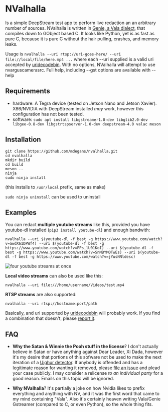 # NValhalla

Is a simple DeepStream test app to perform live redaction an an arbitrary number of sources. NValhalla is written in [Genie, a Vala dialect](https://wiki.gnome.org/Projects/Genie), that compiles down to GObject based C. It looks like Python, yet is as fast as pure C, because it is pure C without the hair pulling, crashes, and memory leaks.

Usage is `nvalhalla --uri rtsp://uri-goes-here/ --uri file://local/file/here.mp4 ...` where each --uri supplied is a valid uri accepted by [uridecodebin](https://gstreamer.freedesktop.org/documentation/playback/uridecodebin.html?gi-language=c). With no options, NValhalla will attempt to use nvarguscamerasrc. Full help, including --gst options are available with --help

## Requirements

- hardware: A Tegra device (tested on Jetson Nano and Jetson Xavier). X86/NVIDIA with DeepStream installed *may* work, however this configuration has not been tested.
- software: `sudo apt install libgstreamer1.0-dev libglib2.0-dev libgee-0.8-dev libgstrtspserver-1.0-dev deepstream-4.0 valac meson`

## Installation

```shell
git clone https://github.com/mdegans/nvalhalla.git
cd nvalhalla
mkdir build
cd build
meson ..
ninja
sudo ninja install
```

(this installs to `/usr/local` prefix, same as make)

`sudo ninja uninstall` can be used to uninstall

## Examples

You can redact **multiple youtube streams** like this, provided you have youtube-dl installed (`pip3 install youtube-dl`) and enough bandwith:
```
nvalhalla --uri $(youtube-dl -f best -g https://www.youtube.com/watch?v=awdX61DPWf4) --uri $(youtube-dl -f best -g https://www.youtube.com/watch?v=FPs_lU01KoI) --uri $(youtube-dl -f best -g https://www.youtube.com/watch?v=SnMBYMOTwEs) --uri $(youtube-dl -f best -g https://www.youtube.com/watch?v=jYusNNldesc)
```
![four youtube streams at once](https://i.imgur.com/23EQWQO.jpg)

**Local video streams** can also be used like this:
```
nvalhalla --uri file:///home/username/Videos/test.mp4
```

**RTSP streams** are also supported:
```
nvalhalla --uri rtsp://hostname:port/path
```

Basically, and uri supported by [uridecodebin](https://gstreamer.freedesktop.org/documentation/playback/uridecodebin.html?gi-language=c) will probably work. If you find a combination that doesn't, please [report it](https://github.com/mdegans/nvalhalla/issues).

## FAQ

- **Why the Satan & Winnie the Pooh stuff in the license**? I don't actually believe in Satan or have anything against Dear Leader, Xi Dada, however it's my desire that portions of this sofware not be used to make the next iteration of a [Uighur detector](https://www.nytimes.com/2019/05/22/world/asia/china-surveillance-xinjiang.html). If anybody is offended and has a legitimate reason for wanting it removed, please [file an issue](https://github.com/mdegans/nvalhalla/issues) and plead your case publicly. I may consider a relicense *to an individual party* for a good reason. Emails on this topic will be ignored.

- **Why NValhalla**? It's partially a joke on how Nvidia likes to prefix everything and anything with NV, and it was the first word that came to my mind containing "Vala". Also it's certainly heaven writing Vala/Genie Gstreamer (compared to C, or even Python), so the whole thing fits.
